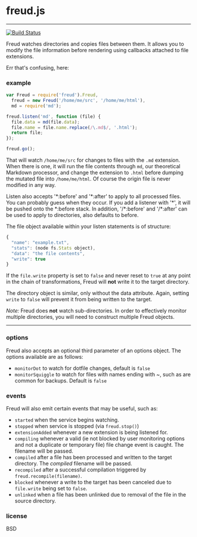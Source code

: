 freud.js
====
----

[![Build Status](https://travis-ci.org/jarofghosts/freud.png?branch=master)](https://travis-ci.org/jarofghosts/freud)

Freud watches directories and copies files between them. It allows you to modify the file information before rendering using callbacks attached to file extensions.

Err that's confusing, here:

### example ###

```js
var Freud = require('freud').Freud,
  freud = new Freud('/home/me/src', '/home/me/html'),
  md = require('md');

freud.listen('md', function (file) {
  file.data = md(file.data);
  file.name = file.name.replace(/\.md$/, '.html');
  return file;
});

freud.go();
```

That will watch `/home/me/src` for changes to files with the `.md` extension. When there is one, it will run the file contents through `md`, our theoretical Markdown processor, and change the extension to `.html` before dumping the mutated file into `/home/me/html`. Of course the origin file is never modified in any way.

Listen also accepts '\*:before' and '\*:after' to apply to all processed files. You can probably guess when they occur. If you add a listener with '\*', it will be pushed onto the \*:before stack. In addition, '/\*:before' and '/\*:after' can be used to apply to directories, also defaults to before.

The file object available within your listen statements is of structure:
```js
{
  "name": "example.txt",
  "stats": (node fs.Stats object),
  "data": "the file contents",
  "write": true
}
```

If the `file.write` property is set to `false` and never reset to `true` at any point in the chain of transformations, Freud will **not** write it to the target directory.

The directory object is similar, only without the data attribute. Again, setting `write` to `false` will prevent it from being written to the target.

*Note:* Freud does **not** watch sub-directories. In order to effectively monitor multiple directories, you will need to construct multiple Freud objects.

----

### options ###

Freud also accepts an optional third parameter of an options object. The options available are as follows:
* `monitorDot` to watch for dotfile changes, default is `false`
* `monitorSquiggle` to watch for files with names ending with ~, such as are common for backups. Default is `false`

### events ###

Freud will also emit certain events that may be useful, such as:
* `started` when the service begins watching.
* `stopped` when service is stopped (via `freud.stop()`)
* `extensionAdded` whenever a new extension is being listened for.
* `compiling` whenever a valid (ie not blocked by user monitoring options and not a duplicate or temporary file) file change event is caught. The filename will be passed.
* `compiled` after a file has been processed and written to the target directory. The *compiled* filename will be passed.
* `recompiled` after a successful compilation triggered by `freud.recompile(filename)`.
* `blocked` whenever a write to the target has been canceled due to `file.write` being set to `false`.
* `unlinked` when a file has been unlinked due to removal of the file in the source directory.

### license ###

BSD
